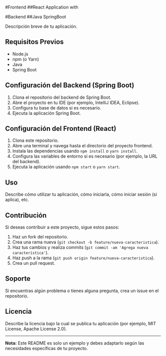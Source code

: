 #Frontend 
##React Application with 

#Backend
##Java SpringBoot 

Descripción breve de tu aplicación.

## Requisitos Previos

- Node.js
- npm (o Yarn)
- Java
- Spring Boot

## Configuración del Backend (Spring Boot)

1. Clona el repositorio del backend de Spring Boot.
2. Abre el proyecto en tu IDE (por ejemplo, IntelliJ IDEA, Eclipse).
3. Configura tu base de datos si es necesario.
4. Ejecuta la aplicación Spring Boot.

## Configuración del Frontend (React)

1. Clona este repositorio.
2. Abre una terminal y navega hasta el directorio del proyecto frontend.
3. Instala las dependencias usando `npm install` o `yarn install`.
4. Configura las variables de entorno si es necesario (por ejemplo, la URL del backend).
5. Ejecuta la aplicación usando `npm start` o `yarn start`.

## Uso

Describe cómo utilizar tu aplicación, cómo iniciarla, cómo iniciar sesión (si aplica), etc.

## Contribución

Si deseas contribuir a este proyecto, sigue estos pasos:

1. Haz un fork del repositorio.
2. Crea una rama nueva (`git checkout -b feature/nueva-caracteristica`).
3. Haz tus cambios y realiza commits (`git commit -am 'Agrega nueva característica'`).
4. Haz push a la rama (`git push origin feature/nueva-caracteristica`).
5. Crea un pull request.

## Soporte

Si encuentras algún problema o tienes alguna pregunta, crea un issue en el repositorio.

## Licencia

Describe la licencia bajo la cual se publica tu aplicación (por ejemplo, MIT License, Apache License 2.0).

---
**Nota:** Este README es solo un ejemplo y debes adaptarlo según las necesidades específicas de tu proyecto.
